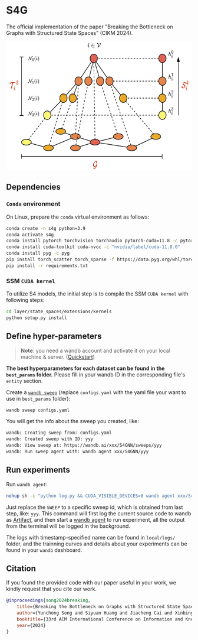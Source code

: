 # S4G

The official implementation of the paper "Breaking the Bottleneck on Graphs with Structured State Spaces" (CIKM 2024).

<p align="middle">
<img src="s4g.jpg" height="350">
</p>

## Dependencies
### `Conda` environment
On Linux, prepare the `conda` virtual environment as follows:
```zsh
conda create -n s4g python=3.9
conda activate s4g
conda install pytorch torchvision torchaudio pytorch-cuda=11.8 -c pytorch -c nvidia
conda install cuda-toolkit cuda-nvcc -c "nvidia/label/cuda-11.8.0"
conda install pyg -c pyg
pip install torch_scatter torch_sparse -f https://data.pyg.org/whl/torch-2.0.1+cu118.html
pip install -r requirements.txt
```

### SSM `CUDA kernel`

To utilize S4 models, the initial step is to compile the SSM `CUDA kernel` with following steps:
```zsh
cd layer/state_spaces/extensions/kernels
python setup.py install
```

## Define hyper-parameters

> **Note**: you need a wandb account and activate it on your local machine & server. ([Quickstart](https://docs.wandb.ai/quickstart))

**The best hyperparameters for each dataset can be found in the `best_params` folder.** Please fill in your wandb ID in the corresponding file's `entity` section.

Create a [`wandb sweep`](https://docs.wandb.ai/guides/sweeps) (replace `configs.yaml` with the yaml file your want to use in `best_params` folder):
```zsh
wandb sweep configs.yaml
```

You will get the info about the sweep you created, like:
```bash
wandb: Creating sweep from: configs.yaml
wandb: Created sweep with ID: yyy
wandb: View sweep at: https://wandb.ai/xxx/S4GNN/sweeps/yyy
wandb: Run sweep agent with: wandb agent xxx/S4GNN/yyy
```

## Run experiments
Run `wandb agent`:
```zsh
nohup sh -c "python log.py && CUDA_VISIBLE_DEVICES=0 wandb agent xxx/S4GNN/SWEEP" > "local/logs/$(date +"%Y-%m%d-%H-%M-%S").txt" 2>&1 &
```
Just replace the `SWEEP` to a specific sweep id, which is obtained from last step, like: `yyy`. This command will first log the current source code to wandb as [Artifact](https://docs.wandb.ai/guides/artifacts), and then start a [wandb agent](https://docs.wandb.ai/guides/sweeps/start-sweep-agents) to run experiment, all the output from the terminal will be logged in the background.

The logs with timestamp-specified name can be found in `local/logs/` folder, and the trainning curves and details about your experiments can be found in your `wandb` dashboard.

## Citation

If you found the provided code with our paper useful in your work, we kindly request that you cite our work. 

```BibTex
@inproceedings{song2024breaking,
    title={Breaking the Bottleneck on Graphs with Structured State Spaces},
    author={Yunchong Song and Siyuan Huang and Jiacheng Cai and Xinbing Wang and Chenghu Zhou and Zhouhan Lin},
    booktitle={33rd ACM International Conference on Information and Knowledge Management},
    year={2024}
}
```